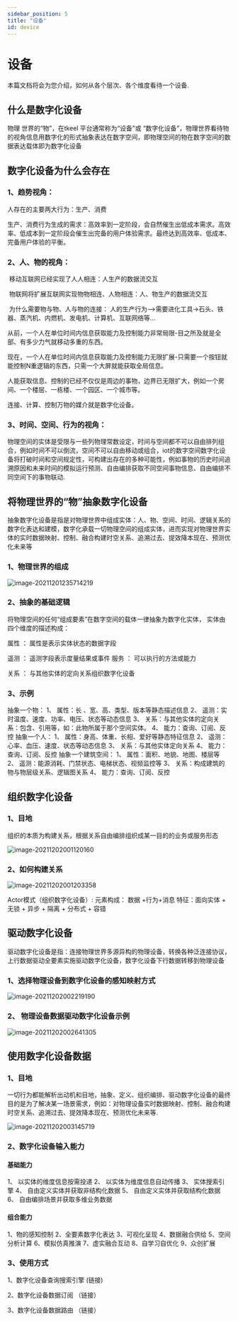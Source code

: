 ```yaml
---
sidebar_position: 5
title: "设备"
id: device
---
```


# 设备
本篇文档将会为您介绍，如何从各个层次、各个维度看待一个设备.



## 什么是数字化设备

物理 世界的“物”，在tkeel 平台通常称为“设备”或 “数字化设备”，物理世界看待物的视角信息用数字化的形式抽象表达在数字空间，即物理空间的物在数字空间的数据表达载体即为数字化设备



##  数字化设备为什么会存在

### 1、趋势视角：
  人存在的主要两大行为：生产、消费

 生产、消费行为生成的需求：高效率到一定阶段，会自然催生出低成本需求。高效率、低成本到一定阶段会催生出完备的用户体验需求。最终达到高效率、低成本、完备用户体验的平衡。

### 2、人、物的视角：

​     移动互联网已经实现了人人相连：人生产的数据流交互

​     物联网将扩展互联网实现物物相连、人物相连：人、物生产的数据流交互

​    为什么需要物与物、人与物的连接：
   人的生产行为—>需要进化工具->石头、铁器、蒸汽机、内燃机、发电机、计算机、互联网络等…

​    从前，一个人在单位时间内信息获取能力及控制能力非常局限-目之所及就是全部、有多少力气就移动多重的东西。

​    现在，一个人在单位时间内信息获取能力及控制能力无限扩展-只需要一个按钮就能控制N重逻辑的东西，只需一个大屏就能获取全局信息。

   人能获取信息、控制的已经不仅仅是周边的事物，边界已无限扩大，例如一个房间、一个楼层、一栋楼、一个园区、一个城市等。

   连接、计算、控制万物的媒介就是数字化设备。

### 3、时间、空间、行为的视角：
   物理空间的实体是受限与一些列物理常数设定，时间与空间都不可以自由排列组合，例如时间不可以倒流，空间不可以自由移动或组合，iot的数字空间数字化设备将打破时间和空间规定性，可构建出存在的多种可能性，例如事物的历史时间追溯原因和未来时间的模拟运行预测、自由编排获取不同空间事物信息、自由编排不同空间下的事物联动.
          

## 将物理世界的“物”抽象数字化设备

 抽象数字化设备是指是对物理世界中组成实体：人、物、空间、时间、逻辑关系的数字化表达和建模，数字化承载一切物理空间的组成实体，进而实现对物理世界实体的实时数据映射、控制、融合构建时空关系、追溯过去、提效降本现在、预测优化未来等

### 1、物理世界的组成

![image-20211201235714219](/home/tanli/.config/Typora/typora-user-images/image-20211201235714219.png)

### 2、抽象的基础逻辑

将物理空间的任何“组成要素”在数字空间的载体一律抽象为数字化实体，
实体由四个维度的描述构成：

 属性 ： 属性是表示实体状态的数据字段

 遥测 ： 遥测字段表示度量结果或事件
 服务 ： 可以执行的方法或能力

 关系  ： 与其他实体的定向关系组织数字化设备

### 3、示例

抽象一个物：
1、	属性：长 、宽、高、类型、版本等静态描述信息 
2、	遥测：实时温度、速度、功率、电压、状态等动态信息
3、	关系：与其他实体的定向关系：包含、引用等，如：此物所属于那个空间实体。
4、	能力：查询、订阅、反控
                 抽象一个人：
1、	属性：身高、体重、长相、爱好等静态特征信息
2、	遥测：心率、血压、速度、状态等动态信息
3、	关系：与其他实体定向关系
4、	能力：查询、订阅、反控
                 抽象一个建筑空间：
1、	属性：面积、地貌、地图、楼层等
2、	遥测：能源消耗、门禁状态、电梯状态、视频监控等
3、	关系：构成建筑的物与物层级关系、逻辑图关系
4、	能力：查询、订阅、反控
       

## 组织数字化设备

### 1、目地

组织的本质为构建关系，根据关系自由编排组织成某一目的的业务或服务形态

![image-20211202001120160](/home/tanli/.config/Typora/typora-user-images/image-20211202001120160.png)

### 2、如何构建关系

![image-20211202001203358](/home/tanli/.config/Typora/typora-user-images/image-20211202001203358.png)



  Actor模式（组织数字化设备）:
         元素构成： 数据 +行为+消息
         特征：面向实体 + 无锁 + 异步 + 隔离 + 分布式 + 容错



## 驱动数字化设备

驱动数字化设备是指：连接物理世界多源异构的物理设备，转换各种泛连接协议，上行数据驱动全要素实施驱动数字化设备，数字化设备下行数据转移到物理设备

### 1、选择物理设备到数字化设备的感知映射方式

![image-20211202002219190](/home/tanli/.config/Typora/typora-user-images/image-20211202002219190.png)

### 2、 物理设备数据驱动数字化设备示例

![image-20211202002641305](/home/tanli/.config/Typora/typora-user-images/image-20211202002641305.png)



## 使用数字化设备数据

### 1、目地

  一切行为都能解析出动机和目地，抽象、定义、组织编排、驱动数字化设备的最终目的是为了解决某一场景需求，例如：对物理设备实时数据映射、控制、融合构建时空关系、追溯过去、提效降本现在、预测优化未来等.

![image-20211202003145719](/home/tanli/.config/Typora/typora-user-images/image-20211202003145719.png)

### 2、数字化设备输入能力

#### 基础能力

1、	以实体的维度信息按需投递
2、	以实体为维度信息自动传播
3、	实体搜索引擎
4、	自由定义实体并获取非结构化数据
5、	自由定义实体并获取结构化数据
6、	自由编排场景并获取多维业务数据

#### 组合能力

1、物的感知控制
2、全要素数字化表达
3、可视化呈现
4、数据融合供给
5、空间分析计算
6、模拟仿真推演
7、虚实融合互动
8、自学习自优化
9、众创扩展



### 3、使用方式

1、数字化设备查询搜索引擎    (链接)

2、数字化设备数据订阅 （链接）

3、数字化设备数据路由 （链接）
